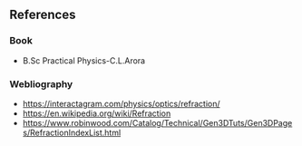## References

### Book
- B.Sc Practical Physics-C.L.Arora

### Webliography
- https://interactagram.com/physics/optics/refraction/
- https://en.wikipedia.org/wiki/Refraction
- https://www.robinwood.com/Catalog/Technical/Gen3DTuts/Gen3DPages/RefractionIndexList.html


